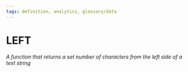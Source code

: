 ```yaml
---
tags: definition, analytics, glossary/data
---
```

#  LEFT
*A function that returns a set number of characters from the left side of a text string*